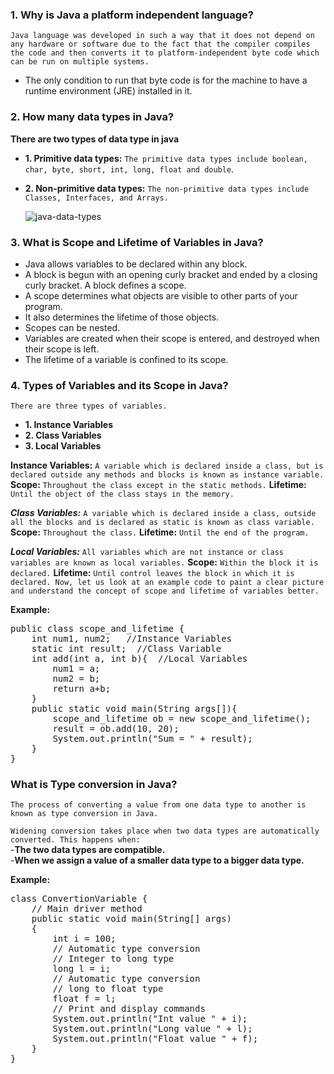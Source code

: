 ### 1. Why is Java a platform independent language?
`Java language was developed in such a way that it does not depend on any hardware or software due to the fact that the compiler compiles the code and then converts it to platform-independent byte code which can be run on multiple systems.`

 - The only condition to run that byte code is for the machine to have a runtime environment (JRE) installed in it.
### 2. How many data types in Java?
**There are two types of data type in java**

- **1. Primitive data types:** `The primitive data types include boolean, char, byte, short, int, long, float and double`.
- **2. Non-primitive data types:** `The non-primitive data types include Classes, Interfaces, and Arrays.`

   ![java-data-types](https://user-images.githubusercontent.com/53125546/154004892-b68cc95f-40e7-4126-b487-4fb83ce1d9c4.png)
### 3. What is Scope and Lifetime of Variables in Java?

- Java allows variables to be declared within any block.
- A block is begun with an opening curly bracket and ended by a closing curly bracket. A block defines a scope.
- A scope determines what objects are visible to other parts of your program. 
- It also determines the lifetime of those objects.
- Scopes can be nested.
- Variables are created when their scope is entered, and destroyed when their scope is left.
- The lifetime of a variable is confined to its scope.
### 4. Types of Variables and its Scope in Java?
`There are three types of variables.`

- **1. Instance Variables**
- **2. Class Variables**
- **3. Local Variables**

**Instance Variables:**
`A variable which is declared inside a class, but is declared outside any methods and blocks is known as instance variable.`
**Scope:** `Throughout the class except in the static methods.`
**Lifetime:** `Until the object of the class stays in the memory.`

***Class Variables:***
`A variable which is declared inside a class, outside all the blocks and is declared as static is known as class variable.`
**Scope:** `Throughout the class.`
**Lifetime:** `Until the end of the program.`

***Local Variables:***
`All variables which are not instance or class variables are known as local variables.`
**Scope:** `Within the block it is declared.`
**Lifetime:** `Until control leaves the block in which it is declared.
Now, let us look at an example code to paint a clear picture and understand the concept of scope and lifetime of variables better.`

**Example:**
<pre>public class scope_and_lifetime {
    int num1, num2;   //Instance Variables
    static int result;  //Class Variable
    int add(int a, int b){  //Local Variables
        num1 = a;
        num2 = b;
        return a+b;
    }
    public static void main(String args[]){
        scope_and_lifetime ob = new scope_and_lifetime();
        result = ob.add(10, 20);
        System.out.println("Sum = " + result);
    }
}</pre>

### What is Type conversion in Java?
`The process of converting a value from one data type to another is known as type conversion in Java.`

`Widening conversion takes place when two data types are automatically converted. This happens when:`</br>
-**The two data types are compatible.**</br>
-**When we assign a value of a smaller data type to a bigger data type.**</br>

**Example:**
<pre>
class ConvertionVariable {
    // Main driver method
    public static void main(String[] args)
    {
        int i = 100; 
        // Automatic type conversion
        // Integer to long type
        long l = i;
        // Automatic type conversion
        // long to float type
        float f = l;
        // Print and display commands
        System.out.println("Int value " + i);
        System.out.println("Long value " + l);
        System.out.println("Float value " + f);
    }
}
</pre>

